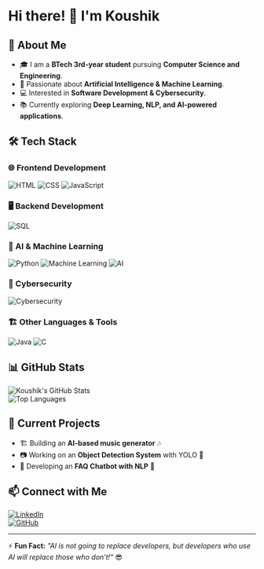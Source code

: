 # Hi there! 👋 I'm Koushik  

## 🚀 About Me
- 🎓 I am a **BTech 3rd-year student** pursuing **Computer Science and Engineering**.
- 🤖 Passionate about **Artificial Intelligence & Machine Learning**.
- 💻 Interested in **Software Development & Cybersecurity**.
- 📚 Currently exploring **Deep Learning, NLP, and AI-powered applications**.

## 🛠️ Tech Stack

### 🌐 Frontend Development
![HTML](https://img.shields.io/badge/HTML-%23E34F26.svg?style=for-the-badge&logo=html5&logoColor=white)
![CSS](https://img.shields.io/badge/CSS-%231572B6.svg?style=for-the-badge&logo=css3&logoColor=white)
![JavaScript](https://img.shields.io/badge/JavaScript-%23F7DF1E.svg?style=for-the-badge&logo=javascript&logoColor=black)

### 🖥️ Backend Development
![SQL](https://img.shields.io/badge/SQL-%230074A3.svg?style=for-the-badge&logo=mysql&logoColor=white)

### 🤖 AI & Machine Learning
![Python](https://img.shields.io/badge/Python-3776AB?style=for-the-badge&logo=python&logoColor=white)
![Machine Learning](https://img.shields.io/badge/Machine%20Learning-%231572B6.svg?style=for-the-badge&logo=scikitlearn&logoColor=white)
![AI](https://img.shields.io/badge/Artificial%20Intelligence-%23FF6F00.svg?style=for-the-badge&logo=pytorch&logoColor=white)

### 🔐 Cybersecurity
![Cybersecurity](https://img.shields.io/badge/Cybersecurity-%2312100E.svg?style=for-the-badge&logo=security&logoColor=white)

### 🏗️ Other Languages & Tools
![Java](https://img.shields.io/badge/Java-ED8B00?style=for-the-badge&logo=java&logoColor=white)
![C](https://img.shields.io/badge/C-00599C?style=for-the-badge&logo=c&logoColor=white)

## 📊 GitHub Stats  
![Koushik's GitHub Stats](https://github-readme-stats.vercel.app/api?username=koushik1124&show_icons=true&theme=radical)  
![Top Languages](https://github-readme-stats.vercel.app/api/top-langs/?username=koushik1124&layout=compact&theme=radical)

## 🌱 Current Projects
- 🏗️ Building an **AI-based music generator** 🎶
- 📷 Working on an **Object Detection System** with YOLO 🚀
- 🤖 Developing an **FAQ Chatbot with NLP** 💬

## 📫 Connect with Me  
[![LinkedIn](https://img.shields.io/badge/LinkedIn-%230077B5.svg?style=for-the-badge&logo=linkedin&logoColor=white)](https://www.linkedin.com/in/YOUR-LINKEDIN)  
[![GitHub](https://img.shields.io/badge/GitHub-%2312100E.svg?style=for-the-badge&logo=github&logoColor=white)](https://github.com/koushik1124)  

---
⚡ **Fun Fact:** _"AI is not going to replace developers, but developers who use AI will replace those who don’t!"_ 😎
